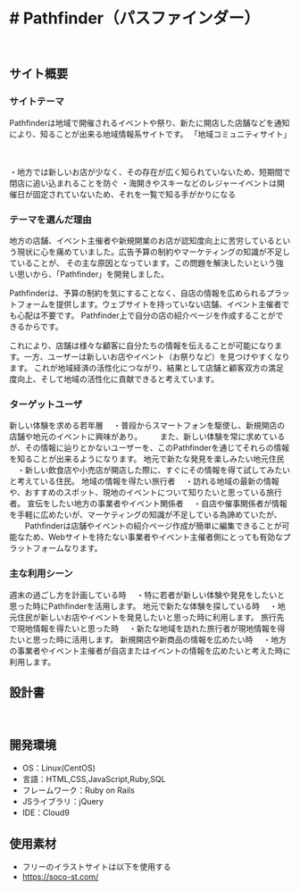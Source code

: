 # <!--ここにアプリ名を入力--># Pathfinder（パスファインダー）
​
## サイト概要　

### サイトテーマ　
Pathfinderは地域で開催されるイベントや祭り、新たに開店した店舗などを通知により、知ることが出来る地域情報系サイトです。
「地域コミュニティサイト」
<!--何を『目的』とし、どのような『分類』なのかを簡潔に書く-->　
・地方では新しいお店が少なく、その存在が広く知られていないため、短期間で閉店に追い込まれることを防ぐ
・海開きやスキーなどのレジャーイベントは開催日が固定されていないため、それを一覧で知る手がかりになる
### テーマを選んだ理由
<!--なぜこのようなテーマにしたかを説明する-->
地方の店舗、イベント主催者や新規開業のお店が認知度向上に苦労しているという現状に心を痛めていました。広告予算の制約やマーケティングの知識が不足していることが、
その主な原因となっています。この問題を解決したいという強い思いから、「Pathfinder」を開発しました。

Pathfinderは、予算の制約を気にすることなく、自店の情報を広められるプラットフォームを提供します。ウェブサイトを持っていない店舗、イベント主催者でも心配は不要です。
Pathfinder上で自分の店の紹介ページを作成することができるからです。

これにより、店舗は様々な顧客に自分たちの情報を伝えることが可能になります。一方、ユーザーは新しいお店やイベント（お祭りなど）を見つけやすくなります。
これが地域経済の活性化につながり、結果として店舗と顧客双方の満足度向上、そして地域の活性化に貢献できると考えています。
### ターゲットユーザ
<!--誰に使ってもらうかを具体的に記載する-->
新しい体験を求める若年層
　・普段からスマートフォンを駆使し、新規開店の店舗や地元のイベントに興味があり。
　　また、新しい体験を常に求めているが、その情報に辿りとかないユーザーを、このPathfinderを通じてそれらの情報を知ることが出来るようになります。
地元で新たな発見を楽しみたい地元住民
　・新しい飲食店や小売店が開店した際に、すぐにその情報を得て試してみたいと考えている住民。
地域の情報を得たい旅行者
　・訪れる地域の最新の情報や、おすすめのスポット、現地のイベントについて知りたいと思っている旅行者。
宣伝をしたい地方の事業者やイベント関係者
　・自店や催事関係者が情報を手軽に広めたいが、マーケティングの知識が不足している為諦めていたが、
　　Pathfinderは店舗やイベントの紹介ページ作成が簡単に編集できることが可能なため、Webサイトを持たない事業者やイベント主催者側にとっても有効なプラットフォームなります。
### 主な利用シーン
<!--どのような時に使うのかの状況を記載すること-->
週末の過ごし方を計画している時
　・特に若者が新しい体験や発見をしたいと思った時にPathfinderを活用します。
地元で新たな体験を探している時
　・地元住民が新しいお店やイベントを発見したいと思った時に利用します。
旅行先で現地情報を得たいと思った時
　・新たな地域を訪れた旅行者が現地情報を得たいと思った時に活用します。
新規開店や新商品の情報を広めたい時
　・地方の事業者やイベント主催者が自店またはイベントの情報を広めたいと考えた時に利用します。
## 設計書
<!--テーマを設定・提出する時点では不要です-->
​
## 開発環境
- OS：Linux(CentOS)
- 言語：HTML,CSS,JavaScript,Ruby,SQL
- フレームワーク：Ruby on Rails
- JSライブラリ：jQuery
- IDE：Cloud9
​
## 使用素材
- フリーのイラストサイトは以下を使用する
- https://soco-st.com/